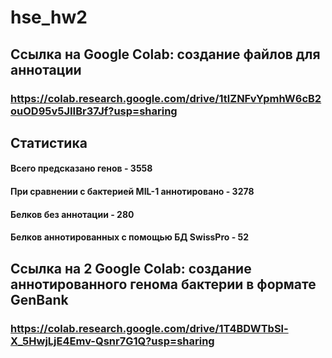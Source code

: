 # hse_hw2
## Ссылка на Google Colab: создание файлов для аннотации
### https://colab.research.google.com/drive/1tlZNFvYpmhW6cB2ouOD95v5JIIBr37Jf?usp=sharing
## Статистика 
#### Всего предсказано генов - 3558
#### При сравнении с бактерией MIL-1 аннотировано - 3278
#### Белков без аннотации - 280
#### Белков аннотированных с помощью БД SwissPro - 52
## Ссылка на 2 Google Colab: создание аннотированного генома бактерии в формате GenBank
### https://colab.research.google.com/drive/1T4BDWTbSl-X_5HwjLjE4Emv-Qsnr7G1Q?usp=sharing
##
